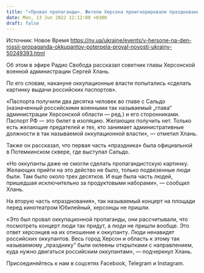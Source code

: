 ```yaml
---
title: "«Провал пропаганды». Жители Херсона проигнорировали празднование дня России"
date: Mon, 13 Jun 2022 12:12:00 +0300
draft: false
---
```

Источник: Новое Время https://nv.ua/ukraine/events/v-hersone-na-den-rossii-propaganda-okkupantov-poterpela-proval-novosti-ukrainy-50249393.html


Об этом в эфире Радио Свобода рассказал советник главы Херсонской военной администрации Сергей Хлань.

По его словам, накануне оккупационные власти попытались «сделать картинку выдачи российских паспортов».

«Паспорта получили два десятка человек во главе с Сальдо (назначенный российскими военными так называемый „глава“ администрации Херсонской области — ред.) и его сторонниками. Паспорт РФ — это билет в изоляцию. Желающих получить нет. Только есть желающие предателей и тех, кто занимает административные должности в так называемой оккупационной власти», — отметил Хлань.

Также он рассказал, что первая часть «праздника» была официальной в Потемкинском сквере, где выступал Сальдо.

«Но оккупанты даже не смогли сделать пропагандистскую картинку. Желающих прийти на это действо не было, только подвезенные люди были. Там было около трех десятков. И еще была часть людей, пришедшая исключительно за продуктовыми наборами», — сообщил Хлань.

На вторую часть «празднования», так называемый концерт на площади перед кинотеатром Юбилейный, херсонцы не пришли.

«Это был провал оккупационной пропаганды, они рассчитывали, что посмотреть концерт люди так придут, а люди не пришли вообще. Это ответ херсонцев на их отношение к оккупанту. Люди ненавидят российских оккупантов. Весь город Херсон и область к этому так называемому „празднику“ были оклеены открытками с направлением, куда нужно двигаться российским оккупантам», — подчеркнул Хлань.

Присоединяйтесь к нам в соцсетях Facebook, Telegram и Instagram.
